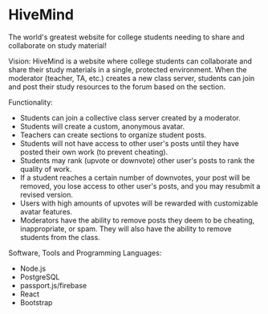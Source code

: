 # HiveMind
The world's greatest website for college students needing to share and collaborate on study material!

Vision: 
HiveMind is a website where college students can collaborate and share their study materials in a single, protected environment. When the moderator (teacher, TA, etc.) creates a new class server, students can join and post their study resources to the forum based on the section.

Functionality: 
- Students can join a collective class server created by a moderator.
- Students will create a custom, anonymous avatar. 
- Teachers can create sections to organize student posts.
- Students will not have access to other user's posts until they have posted their own work (to prevent cheating).
- Students may rank (upvote or downvote) other user's posts to rank the quality of work.
- If a student reaches a certain number of downvotes, your post will be removed, you lose access to other user's posts, and you may resubmit a revised version.
- Users with high amounts of upvotes will be rewarded with customizable avatar features.
- Moderators have the ability to remove posts they deem to be cheating, inappropriate, or spam. They will also have the ability to remove students from the class.

Software, Tools and Programming Languages:
- Node.js
- PostgreSQL
- passport.js/firebase
- React
- Bootstrap 
